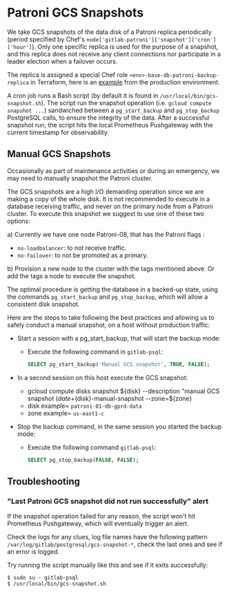 # Patroni GCS Snapshots

We take GCS snapshots of the data disk of a Patroni replica periodically
(period specified by Chef's `node['gitlab-patroni']['snapshot']['cron']['hour']`).
Only one specific replica is used for the purpose of a snapshot, and this replica
does not receive any client connections nor participate in a leader election when
a failover occurs.

The replica is assigned a special Chef role `<env>-base-db-patroni-backup-replica`
in Terraform, here is an [example][tf-replica-example] from the production environment.

A cron job runs a Bash script (by default it is found in `/usr/local/bin/gcs-snapshot.sh`). The script run
the snapshot operation (i.e. `gcloud compute snapshot ...`) sandwiched between a `pg_start_backup` and `pg_stop_backup`
PostgreSQL calls, to ensure the integrity of the data. After a successful snapshot run, the script hits the local
Prometheus Pushgateway with the current timestamp for observability.

## Manual GCS Snapshots

Occasionally as part of maintenance activities or during an emergency, we may need to manually snapshot the Patroni cluster.

The GCS snapshots are a high I/O demanding operation since we are making a copy of the whole disk. It is not recommended to execute in a database receiving traffic, and never on the primary node from a Patroni cluster. To execute this snapshot we suggest to use one of these two options:

a) Currently we have one node Patroni-08, that has the Patroni flags :
 - `no-loadbalancer`: to not receive traffic.
 - `no-failover`: to not be promoted as a primary.

b) Provision a new node to the cluster with the tags mentioned above. Or add the tags a node to execute the snapshot.

The optimal procedure is getting the database in a backed-up state, using the commands `pg_start_backup` and `pg_stop_backup`, which will allow a consistent disk snapshot.

Here are the steps to take following the best practices and allowing us to safely conduct a manual snapshot, on a host without production traffic:

- Start a session with a pg_start_backup, that will start the backup mode:
  - Execute the following command in `gitlab-psql`:
    ```sql
    SELECT pg_start_backup('Manual GCS snapshot', TRUE, FALSE);
    ```

- In a second session on this host execute the GCS snapshot:
  - gcloud compute disks snapshot ${disk} --description "manual GCS snapshot $(date +%Y-%m-%dT%H:%M:%S%z)" --snapshot-names=${disk}-manual-snapshot --zone=${zone}
  - disk example= `patroni-01-db-gprd-data`
  - zone example= `us-east1-c`

- Stop the backup command, in the same session you started the backup mode:
  - Execute the following command  `gitlab-psql`:
    ```sql
    SELECT pg_stop_backup(FALSE, FALSE);
    ```

## Troubleshooting

### "Last Patroni GCS snapshot did not run successfully" alert

If the snapshot operation failed for any reason, the script won't hit Prometheus Pushgateway, which will eventually
trigger an alert.

Check the logs for any clues, log file names have the following pattern `/var/log/gitlab/postgresql/gcs-snapshot-*`, check
the last ones and see if an error is logged.

Try running the script manually like this and see if it exits successfully:

```
$ sudo su - gitlab-psql
$ /usr/local/bin/gcs-snapshot.sh
```

[tf-replica-example]: https://ops.gitlab.net/gitlab-com/gitlab-com-infrastructure/-/blob/235d69658055dd8174d774340d8a67734d997129/environments/gprd/main.tf#L825
